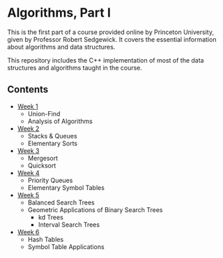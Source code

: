 # Algorithms, Part I
This is the first part of a course provided online by Princeton University, given by Professor Robert Sedgewick.
It covers the essential information about algorithms and data structures.

This repository includes the C++ implementation of most of the data structures and algorithms taught in the course.

## Contents
* [Week 1](Week1)
  * Union-Find
  * Analysis of Algorithms
* [Week 2](Week2)
  * Stacks & Queues
  * Elementary Sorts
* [Week 3](Week3)
  * Mergesort
  * Quicksort
* [Week 4](Week4)
  * Priority Queues
  * Elementary Symbol Tables
* [Week 5](Week5)
  * Balanced Search Trees
  * Geometric Applications of Binary Search Trees
    * kd Trees
    * Interval Search Trees
* [Week 6](Week6)
  * Hash Tables
  * Symbol Table Applications
  
 
